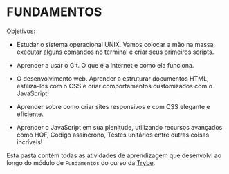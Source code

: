 # FUNDAMENTOS
Objetivos:

* Estudar o sistema operacional UNIX. Vamos colocar a mão na massa, executar alguns comandos no terminal e criar seus primeiros scripts.

* Aprender a usar o Git. O que é a Internet e como ela funciona.

* O desenvolvimento web. Aprender a estruturar documentos HTML, estilizá-los com o CSS e criar comportamentos customizados com o JavaScript!

* Aprender sobre como criar sites responsivos e com CSS elegante e eficiente.

* Aprender o JavaScript em sua plenitude, utilizando recursos avançados como HOF, Código assíncrono, Testes unitários entre outras coisas incríveis!

Esta pasta contém todas as atividades de aprendizagem que desenvolvi ao longo do módulo de `Fundamentos` do curso da [Trybe](https://www.betrybe.com/). 
